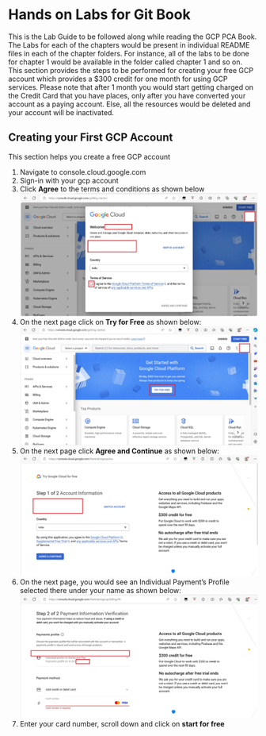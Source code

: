 # Hands on Labs for Git Book
This is the Lab Guide to be followed along while reading the GCP PCA Book. The Labs for each of the chapters would be present in individual README files in each of the chapter folders. For instance, all of the labs to be done for chapter 1 would be available in the folder called chapter 1 and so on.
This section provides the steps to be performed for creating your free GCP account which provides a $300 credit for one month for using GCP services. Please note that after 1 month you would start getting charged on the Credit Card that you have places, only after you have converted your account as a paying account. Else, all the resources would be deleted and your account will be inactivated.

## Creating your First GCP Account
This section helps you create a free GCP account 
1. Navigate to console.cloud.google.com
2. Sign-in with your gcp account
3. Click **Agree** to the terms and conditions as shown below
![Agree](./account-creation-1.jpg)
4. On the next page click on **Try for Free** as shown below:
![Agree](./account-creation-2.jpg)
5. On the next page click **Agree and Continue** as shown below:
![Agree](./account-creation-3.jpg)
6. On the next page, you would see an Individual Payment’s Profile selected there under your name as shown below:
![Agree](./account-creation-4.jpg)
7. Enter your card number, scroll down and click on **start for free**